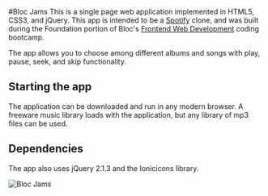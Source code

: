 #Bloc Jams
This is a single page web application implemented in HTML5, CSS3, and jQuery. This app is intended to be a [Spotify](https://www.spotify.com/us/) clone, and was built during the Foundation portion of Bloc's [Frontend Web Development](https://www.bloc.io/frontend-development-bootcamp) coding bootcamp.

The app allows you to choose among different albums and songs with play, pause, seek, and skip functionality.

## Starting the app
The application can be downloaded and run in any modern browser. A freeware music library loads with the application, but any library of mp3 files can be used.

## Dependencies

The app also uses jQuery 2.1.3 and the Ionicicons library.

![Bloc Jams](http://i.imgur.com/sj9M2JV.png)